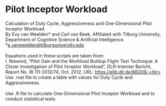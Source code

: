 # Pilot Inceptor Workload
Calculation of Duty Cycle, Aggressiveness and One-Dimensional Pilot Inceptor Workload.
<br>By Evy van Weelden* and Carl van Beek.
Affiliated with Tilburg University, Department of Cognitive Science & Artificial Intelligence.
*e.vanweelden@tilburguniversity.edu</br>
<br>Equations used in these scripts are taken from:</br>
I. Niewind, “Pilot Gain and the Workload Buildup Flight Test Technique: A Closer Investigation of Pilot Inceptor Workload”, DLR-Interner Bericht, Report No. IB 111-2012/74, Oct. 2012, URL: https://elib.dlr.de/88208/.</br>
<br>Use .mat file to create a table with values for Duty Cycle and Aggressiveness.</br>
<br>Use .R file to calculate One-Dimensional Pilot Inceptor Workload and to conduct statistical tests.</br>
